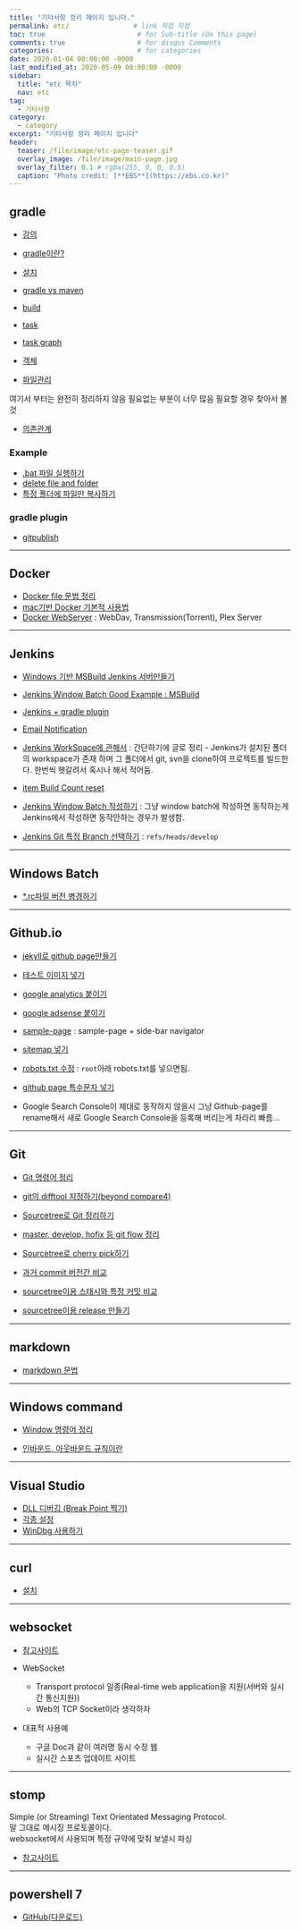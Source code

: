 ```yaml
---
title: "기타사항 정리 페이지 입니다."
permalink: etc/                # link 직접 지정
toc: true                       # for Sub-title (On this page)
comments: true                  # for disqus Comments
categories:                     # for categories
date: 2020-01-04 00:00:00 -0000
last_modified_at: 2020-05-09 00:00:00 -0000
sidebar:
  title: "etc 목차"
  nav: etc
tag:
  - 기타사항
category:
  - category
excerpt: "기타사항 정리 페이지 입니다"
header:
  teaser: /file/image/etc-page-teaser.gif
  overlay_image: /file/image/main-page.jpg
  overlay_filter: 0.1 # rgba(255, 0, 0, 0.5)
  caption: "Photo credit: [**EBS**](https://ebs.co.kr)"
---
```


## gradle

* [강의](https://www.youtube.com/watch?v=s-XZ5B15ZJ0&list=PL7mmuO705dG2pdxCYCCJeAgOeuQN1seZz)

* [gradle이란?](/gradle/basic/)
* [설치](/gradle/install/)
* [gradle vs maven](/gradle/gradle-maven/)
* [build](/gradle/build/)
* [task](/gradle/task/)

* [task graph](/gradle/task-graph/)
* [객체](/gradle/object/)
* [파일관리](/gradle/files/)

여기서 부터는 완전히 정리하지 않음 필요없는 부분이 너무 많음 필요할 경우 찾아서 볼 것

* [의존관계](/gradle/dependencies/)

### Example

* [.bat 파일 실행하기](/gradle/example/startbat/)
* [delete file and folder](/gradle/example/delete/)
* [특정 폴더에 파일만 복사하기](/gradle/example/copyfiles/)

### gradle plugin

* [gitpublish](/gradle/plugin/gitpublish/)

---

## Docker

* [Docker file 문법 정리](https://8bitscoding.github.io/docker-syntax)
* [mac기반 Docker 기본적 사용법](https://8bitscoding.github.io/docker-mac-basic)
* [Docker WebServer](https://8bitscoding.github.io/docker-linux-webdav) : WebDav, Transmission(Torrent), Plex Server

---

## Jenkins

* [Windows 기반 MSBuild Jenkins 서버만들기](https://8bitscoding.github.io/jenkins-windows-msbuild/)
* [Jenkins Window Batch Good Example : MSBuild](/jenkins/windowbatch-goodexample/)
* [Jenkins + gradle plugin](/jenkins/gradleplugin/)
* [Email Notification](/jenkins/emailnoti/)
* [Jenkins WorkSpace에 관해서]() : 간단하기에 글로 정리 - Jenkins가 설치된 폴더의 workspace가 존재 하며 그 폴더에서 git, svn을 clone하여 프로젝트를 빌드한다. 한번씩 헷갈려서 혹시나 해서 적어둠.

* [item Build Count reset](/jenkins/reset-build-cnt/)
* [Jenkins Window Batch 작성하기](/jenkins/windows-batch/) : 그냥 window batch에 작성하면 동작하는게 Jenkins에서 작성하면 동작안하는 경우가 발생함.
* [Jenkins Git 특정 Branch 선택하기]() : `refs/heads/develop`

---

## Windows Batch

* [*.rc파일 버전 병경하기](/batch/example-file-replace/)

---

## Github.io

* [jekyll로 github page만들기](https://8bitscoding.github.io/gitpage-make/)
* [테스트 이미지 넣기](/githubio/insert-image/)
* [google analytics 붙이기](https://8bitscoding.github.io/gitpage-analysis/)
* [google adsense 붙이기](https://8bitscoding.github.io/gitpage-adsense/)

* [sample-page](https://8bitscoding.github.io/sample/page-sample/) : sample-page + side-bar navigator
* [sitemap 넣기](/github-io/insert-sitemap/)
* [robots.txt 수정](http://jinyongjeong.github.io/2017/01/13/blog_make_searched/) : `root`아래 robots.txt를 넣으면됨.
* [github page 특수문자 넣기](/githubio/special-char/)

* Google Search Console이 제대로 동작하지 않을시 그냥 Github-page를 rename해서 새로 Google Search Console을 등록해 버리는게 차라리 빠름...

---

## Git

* [Git 명령어 정리](/git/command-summary/)
    
* [git의 difftool 지정하기(beyond compare4)](https://8bitscoding.github.io/git-difftool/)
* [Sourcetree로 Git 정리하기](https://8bitscoding.github.io/git-source-tree/)
* [master, develop, hofix 등 git flow 정리](https://8bitscoding.github.io/git-flow/)
* [Sourcetree로 cherry pick하기](https://8bitscoding.github.io/git-cherry-pick/)
* [과거 commit 버전간 비교](https://8bitscoding.github.io/git-compare-past-commit/)

* [sourcetree이용 스태시와 특정 커밋 비교](/git/stash-compare/)
* [sourcetree이용 release 만들기](/git/release/)

---

## markdown

* [markdown 문법](/markdown/grammer/)

---

## Windows command

* [Window 명령어 정리](/windows/command/)

* [인바운드, 아웃바운드 규칙이란](/windows/inoutbound/)

---

## Visual Studio

* [DLL 디버깅 (Break Point 찍기)](/vs/dll-debug/)
* [각종 설정](/vs/settings/)
* [WinDbg 사용하기](/vs/WinDbg/)

---

## curl

* [설치](/curl/install/)

---

## websocket

* [참고사이트](http://utk-unm.blogspot.com/2016/10/websocket.html)

* WebSocket
    - Transport protocol 일종(Real-time web application을 지원(서버와 실시간 통신지원))
    - Web의 TCP Socket이라 생각하자

* 대표적 사용예
    - 구글 Doc과 같이 여러명 동시 수정 웹
    - 실시간 스포츠 업데이트 사이트

---

## stomp

Simple (or Streaming) Text Orientated Messaging Protocol.<br>
말 그대로 메시징 프로토콜이다.<br>
websocket에서 사용되며 특정 규약에 맞춰 보낼시 파싱<br>

* [참고사이트](https://swiftymind.tistory.com/tag/Websocket%20%2B%20STOMP)

---

## powershell 7

* [GitHub(다운로드)](https://github.com/PowerShell/PowerShell/releases)

